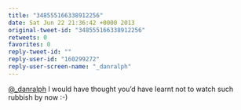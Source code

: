 ```yaml
---
title: "348555166338912256"
date: Sat Jun 22 21:36:42 +0000 2013
original-tweet-id: "348555166338912256"
retweets: 0
favorites: 0
reply-tweet-id: ""
reply-user-id: "160299272"
reply-user-screen-name: "_danralph"
---
```

<a href="https://twitter.com/_danralph">@_danralph</a> I would have thought you’d have learnt not to watch such rubbish by now :-)

